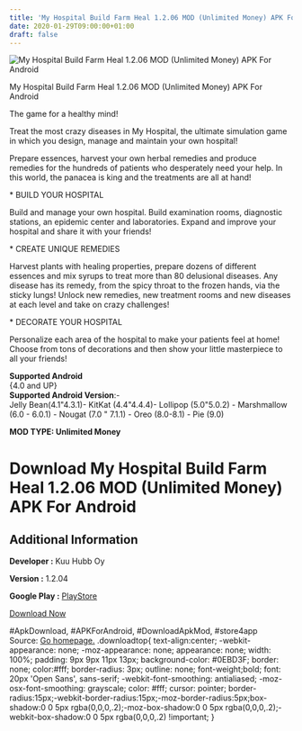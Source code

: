 ```yaml
---
title: 'My Hospital Build Farm Heal 1.2.06 MOD (Unlimited Money) APK For Android'
date: 2020-01-29T09:00:00+01:00
draft: false
---
```


![My Hospital Build Farm Heal 1.2.06 MOD (Unlimited Money) APK For Android](https://i2.wp.com/apkhome.net/wp-content/uploads/2020/01/My-Hospital-Build-Farm-Heal-1.2.06-MOD-Unlimited-Money.png "My Hospital Build Farm Heal 1.2.06 MOD (Unlimited Money) APK For Android")

  

My Hospital Build Farm Heal 1.2.06 MOD (Unlimited Money) APK For Android

The game for a healthy mind!

Treat the most crazy diseases in My Hospital, the ultimate simulation game in which you design, manage and maintain your own hospital!

Prepare essences, harvest your own herbal remedies and produce remedies for the hundreds of patients who desperately need your help. In this world, the panacea is king and the treatments are all at hand!

\* BUILD YOUR HOSPITAL

Build and manage your own hospital. Build examination rooms, diagnostic stations, an epidemic center and laboratories. Expand and improve your hospital and share it with your friends!

\* CREATE UNIQUE REMEDIES

Harvest plants with healing properties, prepare dozens of different essences and mix syrups to treat more than 80 delusional diseases. Any disease has its remedy, from the spicy throat to the frozen hands, via the sticky lungs! Unlock new remedies, new treatment rooms and new diseases at each level and take on crazy challenges!

\* DECORATE YOUR HOSPITAL

Personalize each area of the hospital to make your patients feel at home! Choose from tons of decorations and then show your little masterpiece to all your friends!

**Supported Android**  
{4.0 and UP}  
**Supported Android Version**:-  
Jelly Bean(4.1"4.3.1)- KitKat (4.4"4.4.4)- Lollipop (5.0"5.0.2) - Marshmallow (6.0 - 6.0.1) - Nougat (7.0 " 7.1.1) - Oreo (8.0-8.1) - Pie (9.0)

**MOD TYPE: Unlimited Money**

Download My Hospital Build Farm Heal 1.2.06 MOD (Unlimited Money) APK For Android
=================================================================================

Additional Information
----------------------

**Developer :** Kuu Hubb Oy

**Version :** 1.2.04

**Google Play :** [PlayStore](https://play.google.com/store/apps/details?id=com.cherrypickgames.myhospital)

  

[Download Now](https://store4app.co/post/my-hospital-build-farm-heal-1-2-06-mod-unlimited-money-apk-for-android_1580229085)

  
#ApkDownload, #APKForAndroid, #DownloadApkMod, #store4app  
Source: [Go homepage.](https://store4app.co/post/my-hospital-build-farm-heal-1-2-06-mod-unlimited-money-apk-for-android_1580229085) .downloadtop{ text-align:center; -webkit-appearance: none; -moz-appearance: none; appearance: none; width: 100%; padding: 9px 9px 11px 13px; background-color: #0EBD3F; border: none; color:#fff; border-radius: 3px; outline: none; font-weight;bold; font: 20px 'Open Sans', sans-serif; -webkit-font-smoothing: antialiased; -moz-osx-font-smoothing: grayscale; color: #fff; cursor: pointer; border-radius:15px;-webkit-border-radius:15px;-moz-border-radius:5px;box-shadow:0 0 5px rgba(0,0,0,.2);-moz-box-shadow:0 0 5px rgba(0,0,0,.2);-webkit-box-shadow:0 0 5px rgba(0,0,0,.2) !important; }